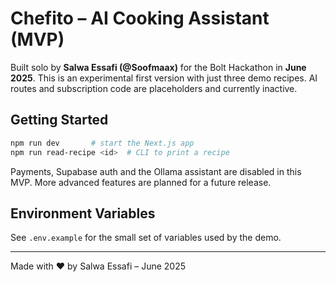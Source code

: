# Chefito – AI Cooking Assistant (MVP)

Built solo by **Salwa Essafi (@Soofmaax)** for the Bolt Hackathon in **June 2025**.
This is an experimental first version with just three demo recipes.
AI routes and subscription code are placeholders and currently inactive.

## Getting Started

```bash
npm run dev       # start the Next.js app
npm run read-recipe <id>  # CLI to print a recipe
```

Payments, Supabase auth and the Ollama assistant are disabled in this MVP.
More advanced features are planned for a future release.

## Environment Variables

See `.env.example` for the small set of variables used by the demo.

---
Made with ❤️ by Salwa Essafi – June 2025

